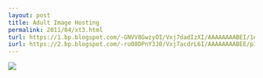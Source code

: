 ```yaml
---
layout: post
title: Adult Image Hosting 
permalink: 2011/04/xt3.html
turl: https://1.bp.blogspot.com/-GNVV8GwzyOI/Vxj7dadIzXI/AAAAAAAABEI/1ebGDQPFf9QX6Dbdl_YY_sAfxyVybQNAgCLcB/s200/3.jpg
iurl: https://2.bp.blogspot.com/-ro08DPnY3J0/Vxj7acdrL6I/AAAAAAAABEE/p1BiQ6JkGjQmrbpRUHsNu2HrUAa5xVk2ACLcB/s1600/2.jpg
---
```


<a href="{{page.iurl}}" class="thumbnail"><img class="img-responsive" src="{{page.turl}}"/></a>